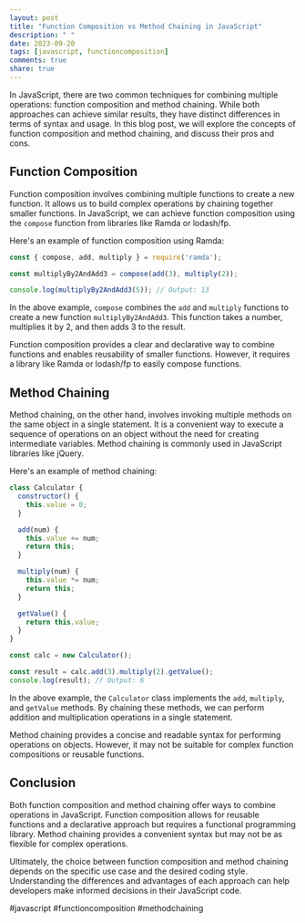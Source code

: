 ```yaml
---
layout: post
title: "Function Composition vs Method Chaining in JavaScript"
description: " "
date: 2023-09-20
tags: [javascript, functioncomposition]
comments: true
share: true
---
```


In JavaScript, there are two common techniques for combining multiple operations: function composition and method chaining. While both approaches can achieve similar results, they have distinct differences in terms of syntax and usage. In this blog post, we will explore the concepts of function composition and method chaining, and discuss their pros and cons.

## Function Composition

Function composition involves combining multiple functions to create a new function. It allows us to build complex operations by chaining together smaller functions. In JavaScript, we can achieve function composition using the `compose` function from libraries like Ramda or lodash/fp.

Here's an example of function composition using Ramda:

```javascript
const { compose, add, multiply } = require('ramda');

const multiplyBy2AndAdd3 = compose(add(3), multiply(2));

console.log(multiplyBy2AndAdd3(5)); // Output: 13
```

In the above example, `compose` combines the `add` and `multiply` functions to create a new function `multiplyBy2AndAdd3`. This function takes a number, multiplies it by 2, and then adds 3 to the result.

Function composition provides a clear and declarative way to combine functions and enables reusability of smaller functions. However, it requires a library like Ramda or lodash/fp to easily compose functions.

## Method Chaining

Method chaining, on the other hand, involves invoking multiple methods on the same object in a single statement. It is a convenient way to execute a sequence of operations on an object without the need for creating intermediate variables. Method chaining is commonly used in JavaScript libraries like jQuery.

Here's an example of method chaining:

```javascript
class Calculator {
  constructor() {
    this.value = 0;
  }

  add(num) {
    this.value += num;
    return this;
  }

  multiply(num) {
    this.value *= num;
    return this;
  }

  getValue() {
    return this.value;
  }
}

const calc = new Calculator();

const result = calc.add(3).multiply(2).getValue();
console.log(result); // Output: 6
```

In the above example, the `Calculator` class implements the `add`, `multiply`, and `getValue` methods. By chaining these methods, we can perform addition and multiplication operations in a single statement.

Method chaining provides a concise and readable syntax for performing operations on objects. However, it may not be suitable for complex function compositions or reusable functions.

## Conclusion

Both function composition and method chaining offer ways to combine operations in JavaScript. Function composition allows for reusable functions and a declarative approach but requires a functional programming library. Method chaining provides a convenient syntax but may not be as flexible for complex operations.

Ultimately, the choice between function composition and method chaining depends on the specific use case and the desired coding style. Understanding the differences and advantages of each approach can help developers make informed decisions in their JavaScript code.

#javascript #functioncomposition #methodchaining